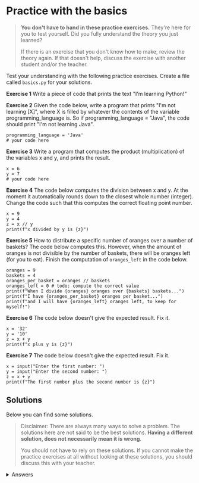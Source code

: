 # Practice with the basics
> **You don't have to hand in these practice exercises.** They're here for you to test yourself. Did you fully understand the theory you just learned?
>
> If there is an exercise that you don't know how to make, review the theory again. If that doesn't help, discuss the exercise with another student and/or the teacher.

Test your understanding with the following practice exercises. Create a file called `basics.py` for your solutions.

**Exercise 1** Write a piece of code that prints the text "I'm learning Python!"

**Exercise 2** Given the code below, write a program that prints "I'm not learning [X]", where X is filled by whatever the contents of the variable programming_language is. So if programming_language = "Java", the code should print "I'm not learning Java".

    programming_language = 'Java'
    # your code here

**Exercise 3** Write a program that computes the product (multiplication) of the variables x and y, and prints the result.

    x = 6
    y = 7
    # your code here

**Exercise 4** The code below computes the division between x and y. At the moment it automatically rounds down to the closest whole number (integer). Change the code such that this computes the correct floating point number.

    x = 9
    y = 4
    z = x // y
    print(f"x divided by y is {z}")

**Exercise 5** How to distribute a specific number of oranges over a number of baskets? The code below computes this. However, when the amount of oranges is not divisible by the number of baskets, there will be oranges left (for you to eat). Finish the computation of `oranges_left` in the code below.

    oranges = 9
    baskets = 4
    oranges_per_basket = oranges // baskets
    oranges_left = 0 # todo: compute the correct value
    print(f"When I divide {oranges} oranges over {baskets} baskets...")
    print(f"I have {oranges_per_basket} oranges per basket...")
    print(f"and I will have {oranges_left} oranges left, to keep for myself!")

**Exercise 6** The code below doesn't give the expected result. Fix it.

    x = '32'
    y = '10'
    z = x + y
    print(f"x plus y is {z}")

**Exercise 7** The code below doesn't give the expected result. Fix it.

    x = input("Enter the first number: ")
    y = input("Enter the second number: ")
    z = x + y
    print(f"The first number plus the second number is {z}")

## Solutions
Below you can find some solutions.

> Disclaimer: There are always many ways to solve a problem. The solutions here are not said to be the best solutions.
**Having a different solution, does not necessarily mean it is wrong**.
>
> You should not have to rely on these solutions. If you cannot make the practice exercises at all without looking at these solutions, you should discuss this with your teacher.

<details markdown="1"><summary  markdown="span">Answers</summary>

**Exercise 1**

    print("I'm learning Python!")

**Exercise 2**

    programming_language = 'Java'
    # your code here
    print(f"I'm not learning {programming_language}")

**Exercise 3**

    x = 6
    y = 7
    z = x * y
    print(f"x times y is {z}")

**Exercise 4**

    x = 9
    y = 4
    z = x / y
    print(f"x divided by y is {z}")

**Exercise 5**

    oranges = 9
    baskets = 4
    oranges_per_basket = oranges // baskets
    oranges_left = oranges % baskets
    print(f"When I divide {oranges} oranges over {baskets} baskets...")
    print(f"I have {oranges_per_basket} oranges per basket...")
    print(f"and I will have {oranges_left} oranges left, to keep for myself!")

**Exercise 6**

    x = 32
    y = 10
    z = x + y
    print(f"x plus y is {z}")

**Exercise 7**

    x = input("Enter the first number: ")
    y = input("Enter the second number: ")
    number_x = int(x)
    number_y = int(y)
    z = number_x + number_y
    print(f"The first number plus the second number is {z}")

<details>
